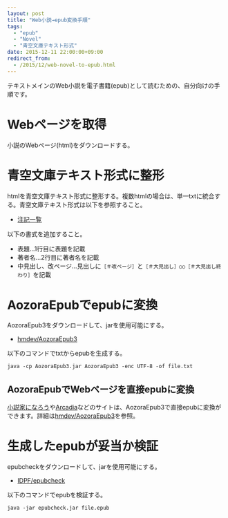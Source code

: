 ```yaml
---
layout: post
title: "Web小説→epub変換手順"
tags:
  - "epub"
  - "Novel"
  - "青空文庫テキスト形式"
date: 2015-12-11 22:00:00+09:00
redirect_from:
  - /2015/12/web-novel-to-epub.html
---
```


テキストメインのWeb小説を電子書籍(epub)として読むための、自分向けの手順です。

<!-- more -->

# Webページを取得

小説のWebページ(html)をダウンロードする。

# 青空文庫テキスト形式に整形

htmlを青空文庫テキスト形式に整形する。複数htmlの場合は、単一txtに統合する。青空文庫テキスト形式は以下を参照すること。

* [注記一覧](http://www.aozora.gr.jp/annotation/)

以下の書式を追加すること。

* 表題…1行目に表題を記載
* 著者名…2行目に著者名を記載
* 中見出し、改ページ…見出しに`［＃改ページ］`と`［＃大見出し］○○［＃大見出し終わり］`を記載

# AozoraEpubでepubに変換

AozoraEpub3をダウンロードして、jarを使用可能にする。

* [hmdev/AozoraEpub3](https://github.com/hmdev/AozoraEpub3)

以下のコマンドでtxtからepubを生成する。

```
java -cp AozoraEpub3.jar AozoraEpub3 -enc UTF-8 -of file.txt
```

## AozoraEpubでWebページを直接epubに変換

[小説家になろう](http://syosetu.com/)や[Arcadia](http://www.mai-net.net/)などのサイトは、AozoraEpub3で直接epubに変換ができます。詳細は[hmdev/AozoraEpub3](https://github.com/hmdev/AozoraEpub3)を参照。

# 生成したepubが妥当か検証

epubcheckをダウンロードして、jarを使用可能にする。

* [IDPF/epubcheck](https://github.com/idpf/epubcheck)

以下のコマンドでepubを検証する。

```
java -jar epubcheck.jar file.epub
```
